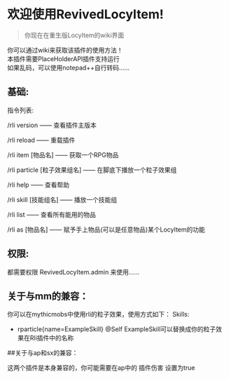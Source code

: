 # 欢迎使用RevivedLocyItem!  
> 你现在在重生版LocyItem的wiki界面

你可以通过wiki来获取该插件的使用方法！  
本插件需要PlaceHolderAPI插件支持运行    
如果乱码，可以使用notepad++自行转码……  
  
## 基础:  
指令列表:  

/rli version —— 查看插件主版本  

/rli reload —— 重载插件  

/rli item [物品名] —— 获取一个RPG物品 

/rli particle [粒子效果组名] —— 在脚底下播放一个粒子效果组  

/rli help —— 查看帮助

/rli skill [技能组名] —— 播放一个技能组

/rli list —— 查看所有能用的物品

/rli as [物品名] —— 赋予手上物品(可以是任意物品)某个LocyItem的功能


## 权限:  

都需要权限 RevivedLocyItem.admin 来使用……

## 关于与mm的兼容：

你可以在mythicmobs中使用rli的粒子效果，使用方式如下：
Skills:
  - rparticle{name=ExampleSkill} @Self
ExampleSkill可以替换成你的粒子效果在Rli插件中的名称




##关于与ap和sx的兼容：

这两个插件是本身兼容的，你可能需要在ap中的 插件伤害 设置为true
